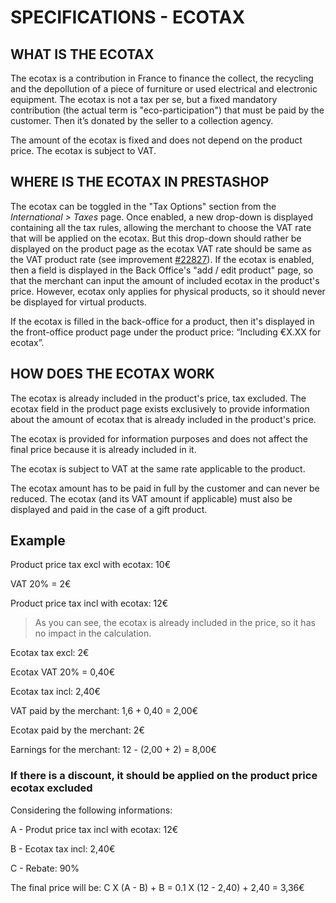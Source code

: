 # SPECIFICATIONS - ECOTAX

## WHAT IS THE ECOTAX

The ecotax is a contribution in France to finance the collect, the recycling and the depollution of a piece of furniture or used electrical and electronic equipment. 
The ecotax is not a tax per se, but a fixed mandatory contribution (the actual term is "eco-participation") that must be paid by the customer.
Then it’s donated by the seller to a collection agency. 

The amount of the ecotax is fixed and does not depend on the product price.
The ecotax is subject to VAT.

## WHERE IS THE ECOTAX IN PRESTASHOP

The ecotax can be toggled in the "Tax Options" section from the _International > Taxes_ page.
Once enabled, a new drop-down is displayed containing all the tax rules, allowing the merchant to choose the VAT rate that will be applied on the ecotax.
But this drop-down should rather be displayed on the product page as the ecotax VAT rate should be same as the VAT product rate (see improvement [#22827](https://github.com/PrestaShop/PrestaShop/issues/22827)).
If the ecotax is enabled, then a field is displayed in the Back Office's "add / edit product" page, so that the merchant can input the amount of included ecotax in the product's price.
However, ecotax only applies for physical products, so it should never be displayed for virtual products. 

If the ecotax is filled in the back-office for a product, then it's displayed in the front-office product page under the product price: “Including €X.XX for ecotax”. 

## HOW DOES THE ECOTAX WORK

The ecotax is already included in the product's price, tax excluded. The ecotax field in the product page exists exclusively to provide information about the amount of ecotax that is already included in the product's price.

The ecotax is provided for information purposes and does not affect the final price because it is already included in it.

The ecotax is subject to VAT at the same rate applicable to the product.

The ecotax amount has to be paid in full by the customer and can never be reduced. The ecotax (and its VAT amount if applicable) must also be displayed and paid in the case of a gift product.

## Example

Product price tax excl with ecotax: 10€

VAT 20% = 2€

Product price tax incl with ecotax: 12€

> As you can see, the ecotax is already included in the price, so it has no impact in the calculation.

Ecotax tax excl: 2€

Ecotax VAT 20% = 0,40€

Ecotax tax incl: 2,40€


VAT paid by the merchant: 1,6 + 0,40 = 2,00€

Ecotax paid by the merchant: 2€

Earnings for the merchant: 12 - (2,00 + 2) = 8,00€

### If there is a discount, it should be applied on the product price ecotax excluded

Considering the following informations:

A - Produt price tax incl with ecotax: 12€

B - Ecotax tax incl: 2,40€

C - Rebate: 90%

The final price will be: C X (A - B) + B = 0.1 X (12 - 2,40) + 2,40 = 3,36€
